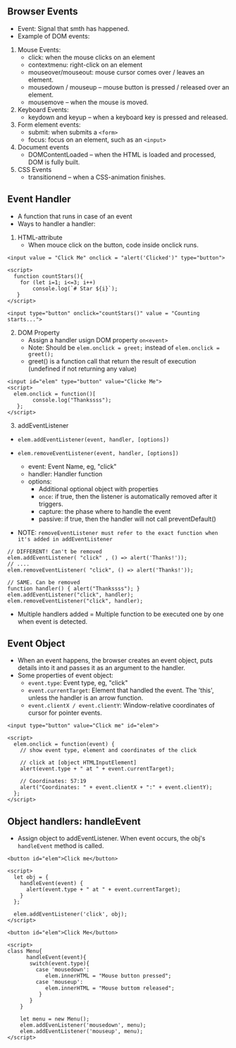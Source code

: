 ## Browser Events
- Event: Signal that smth has happened.
- Example of DOM events:
1. Mouse Events:
   - click: when the mouse clicks on an element 
   - contextmenu: right-click on an element
   - mouseover/mouseout: mouse cursor comes over / leaves an element.
   - mousedown / mouseup – mouse button is pressed / released over an element.
   - mousemove – when the mouse is moved.
2. Keyboard Events:
   - keydown and keyup – when a keyboard key is pressed and released.
3. Form element events:
   - submit: when submits a `<form>`
   - focus: focus on an element, such as an `<input>`
4. Document events
   - DOMContentLoaded – when the HTML is loaded and processed, DOM is fully built.
5. CSS Events
   - transitionend – when a CSS-animation finishes.

## Event Handler
- A function that runs in case of an event
- Ways to handler a handler:

1. HTML-attribute
   - When mouce click on the button, code inside onclick runs.
```
<input value = "Click Me" onclick = "alert('Clicked')" type="button">
```
```
<script>
  function countStars(){
    for (let i=1; i<=3; i++)
        console.log(`# Star ${i}`);
   }
</script>

<input type="button" onclick="countStars()" value = "Counting starts...">
```

2. DOM Property
   - Assign a handler usign DOM property `on<event>`
   - Note: Should be `elem.onclick = greet;` instead of `elem.onclick = greet();`
   - greet() is a function call that return the result of execution (undefined if not returning any value)

```
<input id="elem" type="button" value="Clicke Me">
<script>
  elem.onclick = function()[
        console.log("Thankssss");
   };
</script>
```

3. addEventListener
- `elem.addEventListener(event, handler, [options])`
- `elem.removeEventListener(event, handler, [options])`
   - event: Event Name, eg, "click"
   - handler: Handler function
   - options:
     - Additional optional object with properties
     - `once`: if true,  then the listener is automatically removed after it triggers.
     - capture: the phase where to handle the event
     - passive: if true, then the handler will not call preventDefault()
     
- NOTE: `removeEventListener must refer to the exact function when it's added in addEventListener`

```
// DIFFERENT! Can't be removed
elem.addEventListener( "click" , () => alert('Thanks!'));
// ....
elem.removeEventListener( "click", () => alert('Thanks!'));

// SAME. Can be removed
function handler() { alert("Thankssss"); }
elem.addEventListener("click", handler);
elem.removeEventListener("click", handler);
```

- Multiple handlers added =  Multiple function to be executed one by one when event is detected.


## Event Object
- When an event happens, the browser creates an event object, puts details into it and passes it as an argument to the handler.
- Some properties of event object:
  - `event.type`: Event type, eg, "click"
  - `event.currentTarget`: Element that handled the event. The 'this', unless the handler is an arrow function.
  - `event.clientX / event.clientY`: Window-relative coordinates of cursor for pointer events.

```
<input type="button" value="Click me" id="elem">

<script>
  elem.onclick = function(event) {
    // show event type, element and coordinates of the click
    
    // click at [object HTMLInputElement]
    alert(event.type + " at " + event.currentTarget);  
    
    // Coordinates: 57:19
    alert("Coordinates: " + event.clientX + ":" + event.clientY);
  };
</script>
```

## Object handlers: handleEvent
- Assign object to addEventListener. When event occurs, the obj's `handleEvent` method is called.

```
<button id="elem">Click me</button>

<script>
  let obj = {
    handleEvent(event) {
      alert(event.type + " at " + event.currentTarget);
    }
  };

  elem.addEventListener('click', obj);
</script>

```

```
<button id="elem">Click Me</button>

<script>
class Menu{
      handleEvent(event){
       switch(event.type){
         case 'mousedown':
            elem.innerHTML = "Mouse button pressed";
         case 'mouseup':
            elem.innerHTML = "Mouse buttom released";
          }
       }
    }
    
    let menu = new Menu();
    elem.addEvenListener('mousedown', menu);
    elem.addEventListener('mouseup', menu);
</script>
